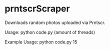 # prntscrScraper
Downloads random photos uploaded via Prntscr.

Usage:
python code.py (amount of threads)

Example Usage:
python code.py 15
